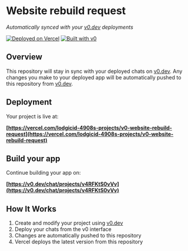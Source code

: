 # Website rebuild request

*Automatically synced with your [v0.dev](https://v0.dev) deployments*

[![Deployed on Vercel](https://img.shields.io/badge/Deployed%20on-Vercel-black?style=for-the-badge&logo=vercel)](https://vercel.com/lodgicid-4908s-projects/v0-website-rebuild-request)
[![Built with v0](https://img.shields.io/badge/Built%20with-v0.dev-black?style=for-the-badge)](https://v0.dev/chat/projects/v4RFKtS0vVv)

## Overview

This repository will stay in sync with your deployed chats on [v0.dev](https://v0.dev).
Any changes you make to your deployed app will be automatically pushed to this repository from [v0.dev](https://v0.dev).

## Deployment

Your project is live at:

**[https://vercel.com/lodgicid-4908s-projects/v0-website-rebuild-request](https://vercel.com/lodgicid-4908s-projects/v0-website-rebuild-request)**

## Build your app

Continue building your app on:

**[https://v0.dev/chat/projects/v4RFKtS0vVv](https://v0.dev/chat/projects/v4RFKtS0vVv)**

## How It Works

1. Create and modify your project using [v0.dev](https://v0.dev)
2. Deploy your chats from the v0 interface
3. Changes are automatically pushed to this repository
4. Vercel deploys the latest version from this repository